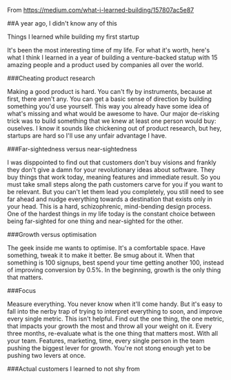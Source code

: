 From <https://medium.com/what-i-learned-building/157807ac5e87>

##A year ago, I didn't know any of this 

Things I learned while building my first startup

It's been the most interesting time of my life. For what it's worth, here's what I think  I learned in a year of building a venture-backed statup with 15 amazing people and a product used by companies all over the world.

###Cheating product research

Making a good product is hard. You can't fly by instruments, because at first, there aren't any. You can get a basic sense of direction by building something you'd use yourself. This way you already have some idea of what's missing and what would be awesome to have. Our major de-risking trick was to build something that we knew at least one person would buy: ouselves. I know it sounds like chickening out of product research, but hey, startups are hard so I'll use any unfair advantage I have.

###Far-sightedness versus near-sightedness

I was disppointed to find out that customers don't buy visions and frankly they don't give a damn for your revolutionary ideas about software. They buy things that work today, meaning features and immediate result. So you must take small steps along the path customers carve for you if you want to be relevant. But you can't let them lead you completely, you still need to see far ahead and nudge everything towards a destination that exists only in your head. This is a hard, schizophrenic, mind-bending design process. One of the hardest things in my life today is the constant choice between being far-sighted for one thing and near-sighted for the other.

###Growth versus optimisation

The geek inside me wants to optimise. It's a comfortable space. Have something, tweak it to make it better. Be smug about it. When that something is 100 signups, best spend your time getting another 100, instead of improving conversion by 0.5%. In the beginning, growth is the only thing that matters.

###Focus

Measure everything. You never know when it'll come handy. But it's easy to fall into the nerby trap of trying to interpret everything to soon, and improve every single metric. This isn't helpful. Find out the one thing, the one metric, that impacts your growth the most and throw all your weight on it. Every three months, re-evaluate what is the one thing that matters most. With all your team. Features, marketing, time, every single person in the team pushing the biggest lever for growth. You're not stong enough yet to be pushing two levers at once.

###Actual customers
I learned to not shy from 

